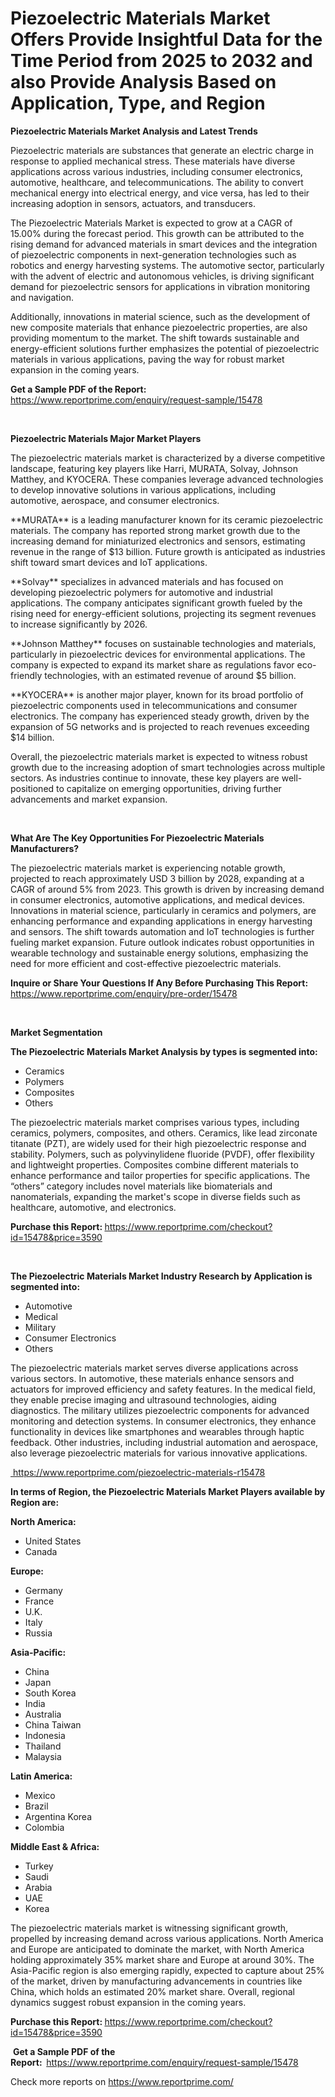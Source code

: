 <p><h1>Piezoelectric Materials Market Offers Provide Insightful Data for the Time Period from 2025 to 2032 and also Provide Analysis Based on Application, Type, and Region</h1></p><p><strong>Piezoelectric Materials Market Analysis and Latest Trends</strong></p>
<p><p>Piezoelectric materials are substances that generate an electric charge in response to applied mechanical stress. These materials have diverse applications across various industries, including consumer electronics, automotive, healthcare, and telecommunications. The ability to convert mechanical energy into electrical energy, and vice versa, has led to their increasing adoption in sensors, actuators, and transducers.</p><p>The Piezoelectric Materials Market is expected to grow at a CAGR of 15.00% during the forecast period. This growth can be attributed to the rising demand for advanced materials in smart devices and the integration of piezoelectric components in next-generation technologies such as robotics and energy harvesting systems. The automotive sector, particularly with the advent of electric and autonomous vehicles, is driving significant demand for piezoelectric sensors for applications in vibration monitoring and navigation.</p><p>Additionally, innovations in material science, such as the development of new composite materials that enhance piezoelectric properties, are also providing momentum to the market. The shift towards sustainable and energy-efficient solutions further emphasizes the potential of piezoelectric materials in various applications, paving the way for robust market expansion in the coming years.</p></p>
<p><strong>Get a Sample PDF of the Report:&nbsp;</strong> <a href="https://www.reportprime.com/enquiry/request-sample/15478?utm_campaign=2316&utm_medium=2&utm_source=Github&utm_content=ia&utm_term=20032025&utm_id=piezoelectric-materials">https://www.reportprime.com/enquiry/request-sample/15478</a></p>
<p>&nbsp;</p>
<p><strong>Piezoelectric Materials Major Market Players</strong></p>
<p><p>The piezoelectric materials market is characterized by a diverse competitive landscape, featuring key players like Harri, MURATA, Solvay, Johnson Matthey, and KYOCERA. These companies leverage advanced technologies to develop innovative solutions in various applications, including automotive, aerospace, and consumer electronics.</p><p>**MURATA** is a leading manufacturer known for its ceramic piezoelectric materials. The company has reported strong market growth due to the increasing demand for miniaturized electronics and sensors, estimating revenue in the range of $13 billion. Future growth is anticipated as industries shift toward smart devices and IoT applications.</p><p>**Solvay** specializes in advanced materials and has focused on developing piezoelectric polymers for automotive and industrial applications. The company anticipates significant growth fueled by the rising need for energy-efficient solutions, projecting its segment revenues to increase significantly by 2026.</p><p>**Johnson Matthey** focuses on sustainable technologies and materials, particularly in piezoelectric devices for environmental applications. The company is expected to expand its market share as regulations favor eco-friendly technologies, with an estimated revenue of around $5 billion.</p><p>**KYOCERA** is another major player, known for its broad portfolio of piezoelectric components used in telecommunications and consumer electronics. The company has experienced steady growth, driven by the expansion of 5G networks and is projected to reach revenues exceeding $14 billion.</p><p>Overall, the piezoelectric materials market is expected to witness robust growth due to the increasing adoption of smart technologies across multiple sectors. As industries continue to innovate, these key players are well-positioned to capitalize on emerging opportunities, driving further advancements and market expansion.</p></p>
<p>&nbsp;</p>
<p><strong>What Are The Key Opportunities For Piezoelectric Materials Manufacturers?</strong></p>
<p><p>The piezoelectric materials market is experiencing notable growth, projected to reach approximately USD 3 billion by 2028, expanding at a CAGR of around 5% from 2023. This growth is driven by increasing demand in consumer electronics, automotive applications, and medical devices. Innovations in material science, particularly in ceramics and polymers, are enhancing performance and expanding applications in energy harvesting and sensors. The shift towards automation and IoT technologies is further fueling market expansion. Future outlook indicates robust opportunities in wearable technology and sustainable energy solutions, emphasizing the need for more efficient and cost-effective piezoelectric materials.</p></p>
<p><strong>Inquire or Share Your Questions If Any Before Purchasing This Report:</strong> <a href="https://www.reportprime.com/enquiry/pre-order/15478?utm_campaign=2316&utm_medium=2&utm_source=Github&utm_content=ia&utm_term=20032025&utm_id=piezoelectric-materials">https://www.reportprime.com/enquiry/pre-order/15478</a></p>
<p>&nbsp;</p>
<p><strong>Market Segmentation</strong></p>
<p><strong>The Piezoelectric Materials Market Analysis by types is segmented into:</strong></p>
<p><ul><li>Ceramics</li><li>Polymers</li><li>Composites</li><li>Others</li></ul></p>
<p><p>The piezoelectric materials market comprises various types, including ceramics, polymers, composites, and others. Ceramics, like lead zirconate titanate (PZT), are widely used for their high piezoelectric response and stability. Polymers, such as polyvinylidene fluoride (PVDF), offer flexibility and lightweight properties. Composites combine different materials to enhance performance and tailor properties for specific applications. The “others” category includes novel materials like biomaterials and nanomaterials, expanding the market's scope in diverse fields such as healthcare, automotive, and electronics.</p></p>
<p><strong>Purchase this Report:&nbsp;</strong><a href="https://www.reportprime.com/checkout?id=15478&price=3590&utm_campaign=2316&utm_medium=2&utm_source=Github&utm_content=ia&utm_term=20032025&utm_id=piezoelectric-materials">https://www.reportprime.com/checkout?id=15478&price=3590</a></p>
<p>&nbsp;</p>
<p><strong>The Piezoelectric Materials Market Industry Research by Application is segmented into:</strong></p>
<p><ul><li>Automotive</li><li>Medical</li><li>Military</li><li>Consumer Electronics</li><li>Others</li></ul></p>
<p><p>The piezoelectric materials market serves diverse applications across various sectors. In automotive, these materials enhance sensors and actuators for improved efficiency and safety features. In the medical field, they enable precise imaging and ultrasound technologies, aiding diagnostics. The military utilizes piezoelectric components for advanced monitoring and detection systems. In consumer electronics, they enhance functionality in devices like smartphones and wearables through haptic feedback. Other industries, including industrial automation and aerospace, also leverage piezoelectric materials for various innovative applications.</p></p>
<p><a href="https://www.reportprime.com/piezoelectric-materials-r15478?utm_campaign=2316&utm_medium=2&utm_source=Github&utm_content=ia&utm_term=20032025&utm_id=piezoelectric-materials">&nbsp;https://www.reportprime.com/piezoelectric-materials-r15478</a></p>
<p><strong>In terms of Region, the Piezoelectric Materials Market Players available by Region are:</strong></p>
<p>
    <p> <strong> North America: </strong>
        <ul>
            <li>United States</li>
            <li>Canada</li>
        </ul>
        </p> 
    <p> <strong> Europe: </strong>
        <ul>
            <li>Germany</li>
            <li>France</li>
            <li>U.K.</li>
            <li>Italy</li>
            <li>Russia</li>
        </ul>
        </p> 
    <p> <strong> Asia-Pacific: </strong>
        <ul>
            <li>China</li>
            <li>Japan</li>
            <li>South Korea</li>
            <li>India</li>
            <li>Australia</li>
            <li>China Taiwan</li>
            <li>Indonesia</li>
            <li>Thailand</li>
            <li>Malaysia</li>
        </ul>
        </p> 
    <p> <strong> Latin America: </strong>
        <ul>
            <li>Mexico</li>
            <li>Brazil</li>
            <li>Argentina Korea</li>
            <li>Colombia</li>
        </ul>
        </p> 
    <p> <strong> Middle East & Africa: </strong>
        <ul>
            <li>Turkey</li>
            <li>Saudi</li>
            <li>Arabia</li>
            <li>UAE</li>
            <li>Korea</li>
        </ul>
    </p>
    </p>
<p><p>The piezoelectric materials market is witnessing significant growth, propelled by increasing demand across various applications. North America and Europe are anticipated to dominate the market, with North America holding approximately 35% market share and Europe at around 30%. The Asia-Pacific region is also emerging rapidly, expected to capture about 25% of the market, driven by manufacturing advancements in countries like China, which holds an estimated 20% market share. Overall, regional dynamics suggest robust expansion in the coming years.</p></p>
<p><strong>Purchase this Report: </strong><a href="https://www.reportprime.com/checkout?id=15478&price=3590&utm_campaign=2316&utm_medium=2&utm_source=Github&utm_content=ia&utm_term=20032025&utm_id=piezoelectric-materials">https://www.reportprime.com/checkout?id=15478&price=3590</a></p>
<p>&nbsp;<strong>Get a Sample PDF of the Report:&nbsp;&nbsp;</strong><a href="https://www.reportprime.com/enquiry/request-sample/15478?utm_campaign=2316&utm_medium=2&utm_source=Github&utm_content=ia&utm_term=20032025&utm_id=piezoelectric-materials">https://www.reportprime.com/enquiry/request-sample/15478</a></p>
<p><strong></strong></p>
<p>Check more reports on <a href="https://www.reportprime.com/?utm_campaign=2316&utm_medium=2&utm_source=Github&utm_content=ia&utm_term=20032025&utm_id=piezoelectric-materials">https://www.reportprime.com/</a></p>